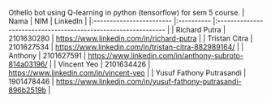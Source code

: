 Othello bot using Q-learning in python (tensorflow) for sem 5 course.
| Nama                     | NIM        | LinkedIn                                                       |
|:------------------------ |:---------- |:-------------------------------------------------------------- |
| Richard Putra            | 2101630280 | https://www.linkedin.com/in/richard-putra                      |
| Tristan Citra            | 2101627534 | https://www.linkedin.com/in/tristan-citra-882989164/           |
| Anthony                  | 2101627591 | https://www.linkedin.com/in/anthony-subroto-814a03196/         |
| Vincent Yeo              | 2101634426 | https://www.linkedin.com/in/vincent-yeo                        |
| Yusuf Fathony Putrasandi | 1901478446 | https://www.linkedin.com/in/yusuf-fathony-putrasandi-896b2519b |
